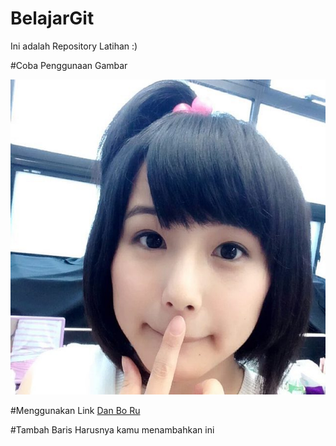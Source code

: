 # BelajarGit
Ini adalah Repository Latihan :)

#Coba Penggunaan Gambar

![alt tag](https://github.com/Danboru/BelajarGit/blob/master/sakamichi_3.jpg)

#Menggunakan Link
[Dan Bo Ru](https://www.facebook.com/profile.php?id=100001794518762)

#Tambah Baris
Harusnya kamu menambahkan ini
